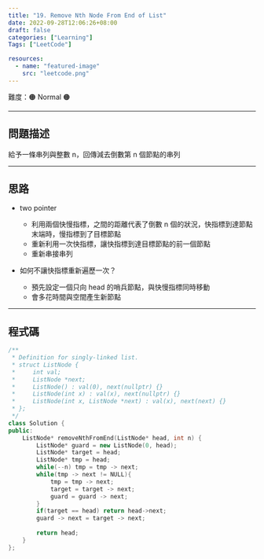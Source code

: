 ```yaml
---
title: "19. Remove Nth Node From End of List"
date: 2022-09-28T12:06:26+08:00
draft: false
categories: ["Learning"]
Tags: ["LeetCode"]

resources:
  - name: "featured-image"
    src: "leetcode.png"
---
```


難度：🟠 Normal 🟠

---

## 問題描述

給予一條串列與整數 n，回傳減去倒數第 n 個節點的串列

---

## 思路

- two pointer
  - 利用兩個快慢指標，之間的距離代表了倒數 n 個的狀況，快指標到達節點末端時，慢指標到了目標節點
  - 重新利用一次快指標，讓快指標到達目標節點的前一個節點
  - 重新串接串列

- 如何不讓快指標重新遍歷一次？
  - 預先設定一個只向 head 的哨兵節點，與快慢指標同時移動
  - 會多花時間與空間產生新節點 

---

## 程式碼

```c++
/**
 * Definition for singly-linked list.
 * struct ListNode {
 *     int val;
 *     ListNode *next;
 *     ListNode() : val(0), next(nullptr) {}
 *     ListNode(int x) : val(x), next(nullptr) {}
 *     ListNode(int x, ListNode *next) : val(x), next(next) {}
 * };
 */
class Solution {
public:
    ListNode* removeNthFromEnd(ListNode* head, int n) {
        ListNode* guard = new ListNode(0, head);
        ListNode* target = head;
        ListNode* tmp = head;
        while(--n) tmp = tmp -> next;
        while(tmp -> next != NULL){
            tmp = tmp -> next;
            target = target -> next;
            guard = guard -> next;
        }
        if(target == head) return head->next;
        guard -> next = target -> next;
        
        return head;
    }
};
```
